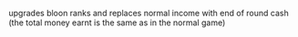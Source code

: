 upgrades bloon ranks and replaces normal income with end of round cash (the total money earnt is the same as in the normal game)